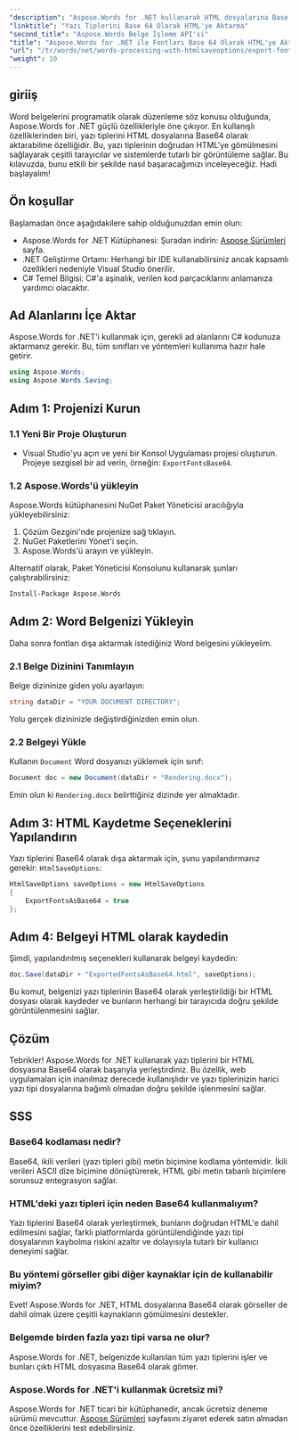 ```yaml
---
"description": "Aspose.Words for .NET kullanarak HTML dosyalarına Base 64 olarak fontları zahmetsizce nasıl yerleştireceğinizi öğrenin. Bu adım adım kılavuz, çeşitli tarayıcılar ve platformlarda tutarlı font görünümü sağlamanıza yardımcı olacaktır."
"linktitle": "Yazı Tiplerini Base 64 Olarak HTML'ye Aktarma"
"second_title": "Aspose.Words Belge İşleme API'si"
"title": "Aspose.Words for .NET ile Fontları Base 64 Olarak HTML'ye Aktarma"
"url": "/tr/words/net/words-processing-with-htmlsaveoptions/export-fonts-as-base-64-to-html/"
"weight": 10
---
```


## giriiş

Word belgelerini programatik olarak düzenleme söz konusu olduğunda, Aspose.Words for .NET güçlü özellikleriyle öne çıkıyor. En kullanışlı özelliklerinden biri, yazı tiplerini HTML dosyalarına Base64 olarak aktarabilme özelliğidir. Bu, yazı tiplerinin doğrudan HTML'ye gömülmesini sağlayarak çeşitli tarayıcılar ve sistemlerde tutarlı bir görüntüleme sağlar. Bu kılavuzda, bunu etkili bir şekilde nasıl başaracağımızı inceleyeceğiz. Hadi başlayalım!

## Ön koşullar

Başlamadan önce aşağıdakilere sahip olduğunuzdan emin olun:

- Aspose.Words for .NET Kütüphanesi: Şuradan indirin: [Aspose Sürümleri](https://releases.aspose.com/words/net/) sayfa.
- .NET Geliştirme Ortamı: Herhangi bir IDE kullanabilirsiniz ancak kapsamlı özellikleri nedeniyle Visual Studio önerilir.
- C# Temel Bilgisi: C#'a aşinalık, verilen kod parçacıklarını anlamanıza yardımcı olacaktır.

## Ad Alanlarını İçe Aktar

Aspose.Words for .NET'i kullanmak için, gerekli ad alanlarını C# kodunuza aktarmanız gerekir. Bu, tüm sınıfları ve yöntemleri kullanıma hazır hale getirir.

```csharp
using Aspose.Words;
using Aspose.Words.Saving;
```

## Adım 1: Projenizi Kurun

### 1.1 Yeni Bir Proje Oluşturun

- Visual Studio'yu açın ve yeni bir Konsol Uygulaması projesi oluşturun. Projeye sezgisel bir ad verin, örneğin: `ExportFontsBase64`.

### 1.2 Aspose.Words'ü yükleyin

Aspose.Words kütüphanesini NuGet Paket Yöneticisi aracılığıyla yükleyebilirsiniz:

1. Çözüm Gezgini'nde projenize sağ tıklayın.
2. NuGet Paketlerini Yönet'i seçin.
3. Aspose.Words'ü arayın ve yükleyin.

Alternatif olarak, Paket Yöneticisi Konsolunu kullanarak şunları çalıştırabilirsiniz:

```bash
Install-Package Aspose.Words
```

## Adım 2: Word Belgenizi Yükleyin

Daha sonra fontları dışa aktarmak istediğiniz Word belgesini yükleyelim.

### 2.1 Belge Dizinini Tanımlayın

Belge dizininize giden yolu ayarlayın:

```csharp
string dataDir = "YOUR DOCUMENT DIRECTORY";
```

Yolu gerçek dizininizle değiştirdiğinizden emin olun.

### 2.2 Belgeyi Yükle

Kullanın `Document` Word dosyanızı yüklemek için sınıf:

```csharp
Document doc = new Document(dataDir + "Rendering.docx");
```

Emin olun ki `Rendering.docx` belirttiğiniz dizinde yer almaktadır.

## Adım 3: HTML Kaydetme Seçeneklerini Yapılandırın

Yazı tiplerini Base64 olarak dışa aktarmak için, şunu yapılandırmanız gerekir: `HtmlSaveOptions`:

```csharp
HtmlSaveOptions saveOptions = new HtmlSaveOptions 
{ 
    ExportFontsAsBase64 = true 
};
```

## Adım 4: Belgeyi HTML olarak kaydedin

Şimdi, yapılandırılmış seçenekleri kullanarak belgeyi kaydedin:

```csharp
doc.Save(dataDir + "ExportedFontsAsBase64.html", saveOptions);
```

Bu komut, belgenizi yazı tiplerinin Base64 olarak yerleştirildiği bir HTML dosyası olarak kaydeder ve bunların herhangi bir tarayıcıda doğru şekilde görüntülenmesini sağlar.

## Çözüm

Tebrikler! Aspose.Words for .NET kullanarak yazı tiplerini bir HTML dosyasına Base64 olarak başarıyla yerleştirdiniz. Bu özellik, web uygulamaları için inanılmaz derecede kullanışlıdır ve yazı tiplerinizin harici yazı tipi dosyalarına bağımlı olmadan doğru şekilde işlenmesini sağlar.

## SSS

### Base64 kodlaması nedir?

Base64, ikili verileri (yazı tipleri gibi) metin biçimine kodlama yöntemidir. İkili verileri ASCII dize biçimine dönüştürerek, HTML gibi metin tabanlı biçimlere sorunsuz entegrasyon sağlar.

### HTML'deki yazı tipleri için neden Base64 kullanmalıyım?

Yazı tiplerini Base64 olarak yerleştirmek, bunların doğrudan HTML'e dahil edilmesini sağlar, farklı platformlarda görüntülendiğinde yazı tipi dosyalarının kaybolma riskini azaltır ve dolayısıyla tutarlı bir kullanıcı deneyimi sağlar.

### Bu yöntemi görseller gibi diğer kaynaklar için de kullanabilir miyim?

Evet! Aspose.Words for .NET, HTML dosyalarına Base64 olarak görseller de dahil olmak üzere çeşitli kaynakların gömülmesini destekler.

### Belgemde birden fazla yazı tipi varsa ne olur?

Aspose.Words for .NET, belgenizde kullanılan tüm yazı tiplerini işler ve bunları çıktı HTML dosyasına Base64 olarak gömer.

### Aspose.Words for .NET'i kullanmak ücretsiz mi?

Aspose.Words for .NET ticari bir kütüphanedir, ancak ücretsiz deneme sürümü mevcuttur. [Aspose Sürümleri](https://releases.aspose.com/) sayfasını ziyaret ederek satın almadan önce özelliklerini test edebilirsiniz.